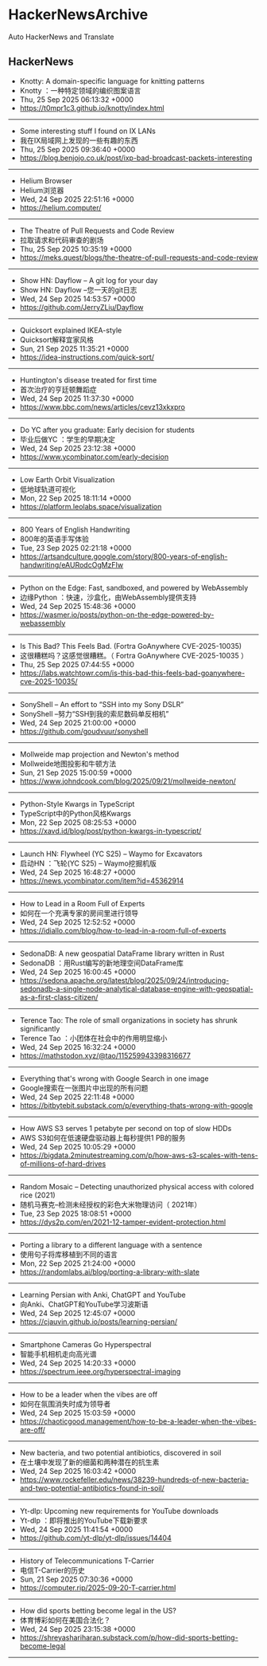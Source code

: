 # HackerNewsArchive
Auto HackerNews and Translate

## HackerNews
* Knotty: A domain-specific language for knitting patterns
* Knotty ：一种特定领域的编织图案语言
* Thu, 25 Sep 2025 06:13:32 +0000
* https://t0mpr1c3.github.io/knotty/index.html
----
* Some interesting stuff I found on IX LANs
* 我在IX局域网上发现的一些有趣的东西
* Thu, 25 Sep 2025 09:36:40 +0000
* https://blog.benjojo.co.uk/post/ixp-bad-broadcast-packets-interesting
----
* Helium Browser
* Helium浏览器
* Wed, 24 Sep 2025 22:51:16 +0000
* https://helium.computer/
----
* The Theatre of Pull Requests and Code Review
* 拉取请求和代码审查的剧场
* Thu, 25 Sep 2025 10:35:19 +0000
* https://meks.quest/blogs/the-theatre-of-pull-requests-and-code-review
----
* Show HN: Dayflow – A git log for your day
* Show HN: Dayflow –您一天的git日志
* Wed, 24 Sep 2025 14:53:57 +0000
* https://github.com/JerryZLiu/Dayflow
----
* Quicksort explained IKEA-style
* Quicksort解释宜家风格
* Sun, 21 Sep 2025 11:35:21 +0000
* https://idea-instructions.com/quick-sort/
----
* Huntington's disease treated for first time
* 首次治疗的亨廷顿舞蹈症
* Wed, 24 Sep 2025 11:37:30 +0000
* https://www.bbc.com/news/articles/cevz13xkxpro
----
* Do YC after you graduate: Early decision for students
* 毕业后做YC ：学生的早期决定
* Wed, 24 Sep 2025 23:12:38 +0000
* https://www.ycombinator.com/early-decision
----
* Low Earth Orbit Visualization
* 低地球轨道可视化
* Mon, 22 Sep 2025 18:11:14 +0000
* https://platform.leolabs.space/visualization
----
* 800 Years of English Handwriting
* 800年的英语手写体验
* Tue, 23 Sep 2025 02:21:18 +0000
* https://artsandculture.google.com/story/800-years-of-english-handwriting/eAURodcOgMzFIw
----
* Python on the Edge: Fast, sandboxed, and powered by WebAssembly
* 边缘Python ：快速，沙盒化，由WebAssembly提供支持
* Wed, 24 Sep 2025 15:48:36 +0000
* https://wasmer.io/posts/python-on-the-edge-powered-by-webassembly
----
* Is This Bad? This Feels Bad. (Fortra GoAnywhere CVE-2025-10035)
* 这很糟糕吗？这感觉很糟糕。（ Fortra GoAnywhere CVE-2025-10035 ）
* Thu, 25 Sep 2025 07:44:55 +0000
* https://labs.watchtowr.com/is-this-bad-this-feels-bad-goanywhere-cve-2025-10035/
----
* SonyShell – An effort to “SSH into my Sony DSLR”
* SonyShell –努力“SSH到我的索尼数码单反相机”
* Wed, 24 Sep 2025 21:00:00 +0000
* https://github.com/goudvuur/sonyshell
----
* Mollweide map projection and Newton's method
* Mollweide地图投影和牛顿方法
* Sun, 21 Sep 2025 15:00:59 +0000
* https://www.johndcook.com/blog/2025/09/21/mollweide-newton/
----
* Python-Style Kwargs in TypeScript
* TypeScript中的Python风格Kwargs
* Mon, 22 Sep 2025 08:25:53 +0000
* https://xavd.id/blog/post/python-kwargs-in-typescript/
----
* Launch HN: Flywheel (YC S25) – Waymo for Excavators
* 启动HN ：飞轮(YC S25) – Waymo挖掘机版
* Wed, 24 Sep 2025 16:48:27 +0000
* https://news.ycombinator.com/item?id=45362914
----
* How to Lead in a Room Full of Experts
* 如何在一个充满专家的房间里进行领导
* Wed, 24 Sep 2025 12:52:52 +0000
* https://idiallo.com/blog/how-to-lead-in-a-room-full-of-experts
----
* SedonaDB: A new geospatial DataFrame library written in Rust
* SedonaDB ：用Rust编写的新地理空间DataFrame库
* Wed, 24 Sep 2025 16:00:45 +0000
* https://sedona.apache.org/latest/blog/2025/09/24/introducing-sedonadb-a-single-node-analytical-database-engine-with-geospatial-as-a-first-class-citizen/
----
* Terence Tao: The role of small organizations in society has shrunk significantly
* Terence Tao ：小团体在社会中的作用明显缩小
* Wed, 24 Sep 2025 16:32:24 +0000
* https://mathstodon.xyz/@tao/115259943398316677
----
* Everything that's wrong with Google Search in one image
* Google搜索在一张图片中出现的所有问题
* Wed, 24 Sep 2025 22:11:48 +0000
* https://bitbytebit.substack.com/p/everything-thats-wrong-with-google
----
* How AWS S3 serves 1 petabyte per second on top of slow HDDs
* AWS S3如何在低速硬盘驱动器上每秒提供1 PB的服务
* Wed, 24 Sep 2025 10:05:29 +0000
* https://bigdata.2minutestreaming.com/p/how-aws-s3-scales-with-tens-of-millions-of-hard-drives
----
* Random Mosaic – Detecting unauthorized physical access with colored rice (2021)
* 随机马赛克–检测未经授权的彩色大米物理访问（ 2021年）
* Tue, 23 Sep 2025 18:08:51 +0000
* https://dys2p.com/en/2021-12-tamper-evident-protection.html
----
* Porting a library to a different language with a sentence
* 使用句子将库移植到不同的语言
* Mon, 22 Sep 2025 21:24:00 +0000
* https://randomlabs.ai/blog/porting-a-library-with-slate
----
* Learning Persian with Anki, ChatGPT and YouTube
* 向Anki、ChatGPT和YouTube学习波斯语
* Wed, 24 Sep 2025 12:45:07 +0000
* https://cjauvin.github.io/posts/learning-persian/
----
* Smartphone Cameras Go Hyperspectral
* 智能手机相机走向高光谱
* Wed, 24 Sep 2025 14:20:33 +0000
* https://spectrum.ieee.org/hyperspectral-imaging
----
* How to be a leader when the vibes are off
* 如何在氛围消失时成为领导者
* Wed, 24 Sep 2025 15:03:59 +0000
* https://chaoticgood.management/how-to-be-a-leader-when-the-vibes-are-off/
----
* New bacteria, and two potential antibiotics, discovered in soil
* 在土壤中发现了新的细菌和两种潜在的抗生素
* Wed, 24 Sep 2025 16:03:42 +0000
* https://www.rockefeller.edu/news/38239-hundreds-of-new-bacteria-and-two-potential-antibiotics-found-in-soil/
----
* Yt-dlp: Upcoming new requirements for YouTube downloads
* Yt-dlp ：即将推出的YouTube下载新要求
* Wed, 24 Sep 2025 11:41:54 +0000
* https://github.com/yt-dlp/yt-dlp/issues/14404
----
* History of Telecommunications T-Carrier
* 电信T-Carrier的历史
* Sun, 21 Sep 2025 07:30:36 +0000
* https://computer.rip/2025-09-20-T-carrier.html
----
* How did sports betting become legal in the US?
* 体育博彩如何在美国合法化？
* Wed, 24 Sep 2025 23:15:38 +0000
* https://shreyashariharan.substack.com/p/how-did-sports-betting-become-legal
----

